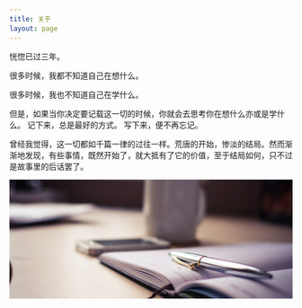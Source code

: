```yaml
---
title: 关于
layout: page
---
```



恍惚已过三年。

很多时候，我都不知道自己在想什么。

很多时候，我也不知道自己在学什么。

但是，如果当你决定要记载这一切的时候，你就会去思考你在想什么亦或是学什么。
记下来，总是最好的方式。
写下来，便不再忘记。

曾经我觉得，这一切都如千篇一律的过往一样。荒唐的开始，惨淡的结局。然而渐渐地发现，有些事情，既然开始了，就大抵有了它的价值，至于结局如何，只不过是故事里的后话罢了。


<img src="/assets/images/record.png" style="display:block;margin:auto"/>
